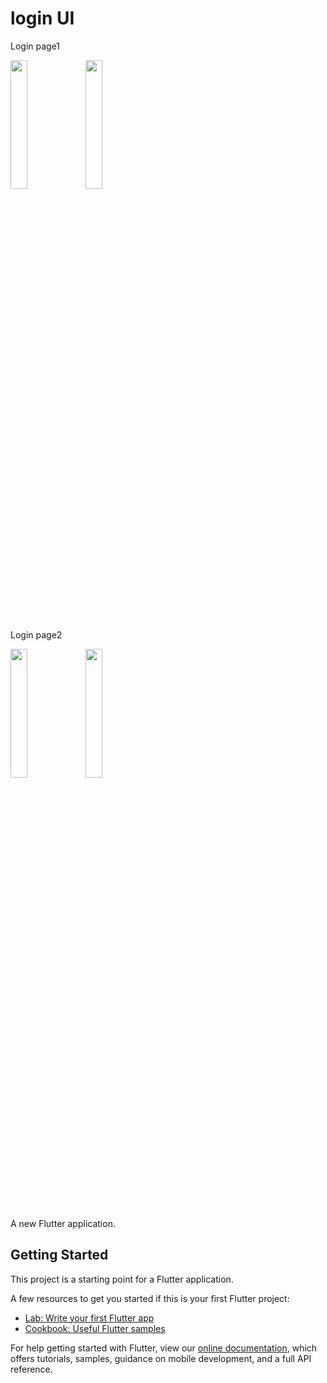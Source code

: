 # login UI

Login page1

<img src="https://user-images.githubusercontent.com/54079190/92280447-07100c80-ef17-11ea-8ec1-347fcd952366.jpg" width="23%"></img>            <img src="https://user-images.githubusercontent.com/54079190/92311341-d346ec80-efd3-11ea-92ab-c8452a5143a4.jpg" width="23%"></img> 

Login page2

<img src="https://user-images.githubusercontent.com/54079190/92408185-5eea8580-f15a-11ea-85ca-a6b48fa03b2d.jpg" width="23%"></img>            <img src="https://user-images.githubusercontent.com/54079190/92408222-6f026500-f15a-11ea-8797-28cc7c515f98.jpg" width="23%"></img> 


A new Flutter application.

## Getting Started

This project is a starting point for a Flutter application.

A few resources to get you started if this is your first Flutter project:

- [Lab: Write your first Flutter app](https://flutter.dev/docs/get-started/codelab)
- [Cookbook: Useful Flutter samples](https://flutter.dev/docs/cookbook)

For help getting started with Flutter, view our
[online documentation](https://flutter.dev/docs), which offers tutorials,
samples, guidance on mobile development, and a full API reference.

